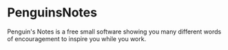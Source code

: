 # PenguinsNotes
Penguin's Notes is a free small software showing you many different words of encouragement to inspire you while you work.
